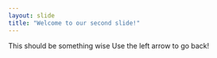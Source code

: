 ```yaml
---
layout: slide
title: "Welcome to our second slide!"
---
```

This should be something wise 
Use the left arrow to go back!
